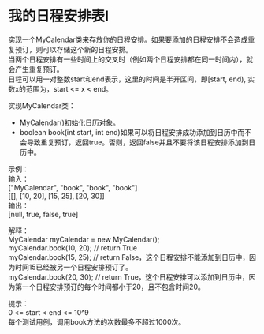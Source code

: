 <h1>我的日程安排表I</h1>

实现一个MyCalendar类来存放你的日程安排。如果要添加的日程安排不会造成重复预订，则可以存储这个新的日程安排。</br>
当两个日程安排有一些时间上的交叉时（例如两个日程安排都在同一时间内），就会产生重复预订。</br>
日程可以用一对整数start和end表示，这里的时间是半开区间，即[start, end), 实数x的范围为，start <= x < end。</br>

实现MyCalendar类：
- MyCalendar()初始化日历对象。
- boolean book(int start, int end)如果可以将日程安排成功添加到日历中而不会导致重复预订，返回true。否则，返回false并且不要将该日程安排添加到日历中。

示例：</br>
输入：</br>
["MyCalendar", "book", "book", "book"]</br>
[[], [10, 20], [15, 25], [20, 30]]</br>
输出：</br>
[null, true, false, true]</br>

解释：</br>
MyCalendar myCalendar = new MyCalendar();</br>
myCalendar.book(10, 20); // return True</br>
myCalendar.book(15, 25); // return False，这个日程安排不能添加到日历中，因为时间15已经被另一个日程安排预订了。</br>
myCalendar.book(20, 30); // return True，这个日程安排可以添加到日历中，因为第一个日程安排预订的每个时间都小于20，且不包含时间20。</br>


提示：</br>
0 <= start < end <= 10^9</br>
每个测试用例，调用book方法的次数最多不超过1000次。</br>